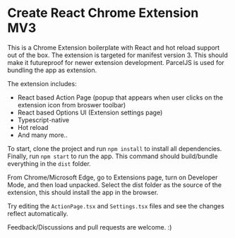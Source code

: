 # Create React Chrome Extension MV3

This is a Chrome Extension boilerplate with React and hot reload support out of the box.
The extension is targeted for manifest version 3. This should make it futureproof for newer extension development. ParcelJS is used for bundling the app as extension.

The extension includes:

- React based Action Page (popup that appears when user clicks on the extension icon from broswer toolbar)
- React based Options UI (Extension settings page)
- Typescript-native
- Hot reload
- And many more..

To start, clone the project and run `npm install` to install all dependencies. Finally, run `npm start` to run the app. This command should build/bundle everything in the `dist` folder.

From Chrome/Microsoft Edge, go to Extensions page, turn on Developer Mode, and then load unpacked. Select the dist folder as the source of the extension, this should install the app in the browser.

Try editing the `ActionPage.tsx` and `Settings.tsx` files and see the changes reflect automatically.

Feedback/Discussions and pull requests are welcome. :)
